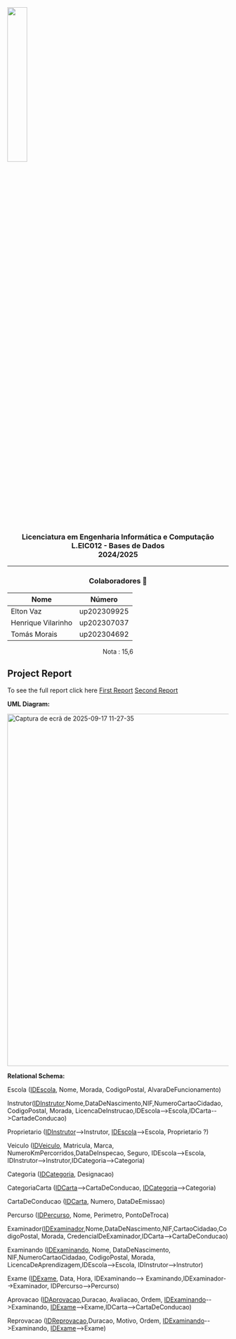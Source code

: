 <img src='https://sigarra.up.pt/feup/pt/imagens/LogotipoSI' width="30%"/>

<h3 align="center">Licenciatura em Engenharia Informática e Computação<br> L.EIC012 - Bases de Dados<br> 2024/2025 </h3>

---
<h3 align="center"> Colaboradores &#129309 </h2>

<div align="center">

| Nome               | Número      |
|--------------------|-------------|
| Elton Vaz          | up202309925 |
| Henrique Vilarinho | up202307037 |
| Tomás Morais       | up202304692 |

Nota : 15,6

</div>

## Project Report

To see the full report click here <a href="reports/901_1ªSubmissão.pdf">First Report</a> <a href="reports/901_2ªSubmissão.pdf">Second Report</a>

**UML Diagram:**

<img width="1274" height="800" alt="Captura de ecrã de 2025-09-17 11-27-35" src="https://github.com/user-attachments/assets/f1ecd6e8-78d3-4aac-bebf-234f0eaf0896" />

**Relational Schema:**

Escola (<ins>IDEscola</ins>, Nome, Morada, CodigoPostal, AlvaraDeFuncionamento)

Instrutor(<ins>IDInstrutor</ins>,Nome,DataDeNascimento,NIF,NumeroCartaoCidadao, CodigoPostal, Morada, LicencaDeInstrucao,IDEscola-->Escola,IDCarta-->CartadeConducao)

Proprietario (<ins>IDInstrutor</ins>-->Instrutor, <ins>IDEscola</ins>-->Escola, Proprietario ?)

Veiculo (<ins>IDVeiculo</ins>, Matricula, Marca, NumeroKmPercorridos,DataDeInspecao, Seguro, IDEscola-->Escola, IDInstrutor-->Instrutor,IDCategoria-->Categoria)

Categoria (<ins>IDCategoria</ins>, Designacao)

CategoriaCarta (<ins>IDCarta</ins>-->CartaDeConducao, <ins>IDCategoria</ins>-->Categoria)

CartaDeConducao (<ins>IDCarta</ins>, Numero, DataDeEmissao)

Percurso (<ins>IDPercurso</ins>, Nome, Perimetro, PontoDeTroca)

Examinador(<ins>IDExaminador</ins>,Nome,DataDeNascimento,NIF,CartaoCidadao,CodigoPostal, Morada, CredencialDeExaminador,IDCarta-->CartaDeConducao)

Examinando (<ins>IDExaminando</ins>, Nome, DataDeNascimento, NIF,NumeroCartaoCidadao, CodigoPostal, Morada, LicencaDeAprendizagem,IDEscola-->Escola, IDInstrutor-->Instrutor)

Exame (<ins>IDExame</ins>, Data, Hora, IDExaminando--> Examinando,IDExaminador-->Examinador, IDPercurso-->Percurso)

Aprovacao (<ins>IDAprovacao</ins>,Duracao, Avaliacao, Ordem, <ins>IDExaminando</ins>-->Examinando, <ins>IDExame</ins>-->Exame,IDCarta-->CartaDeConducao)

Reprovacao (<ins>IDReprovacao</ins>,Duracao, Motivo, Ordem, <ins>IDExaminando</ins>-->Examinando, <ins>IDExame</ins>-->Exame)
